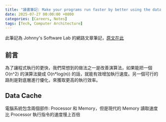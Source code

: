 ```yaml
---
title: "讀書筆記: Make your programs run faster by better using the data cache"
date: 2025-07-27 00:00:00 +0800
categories: [Careers, Notes]
tags: [Tech, Computer Architecture]
---
```


此筆記為 Johnny's Software Lab 的網路文章筆記，[原文在此](https://johnnysswlab.com/make-your-programs-run-faster-by-better-using-the-data-cache/)

## 前言

為了讓程式執行的更快，我們常想到的做法之一是改善演算法，如果能把一個 O(n^2) 的演算法變成 O(n*log(n)) 的話，就能有效增加執行速度。另一個可行的路則是對底層進行優化，來獲取更高的執行效率。

## Data Cache

電腦系統包含兩個部件: Processor 和 Memory，但是現代的 Memory 讀取速度比 Processor 執行指令的速度慢上百倍